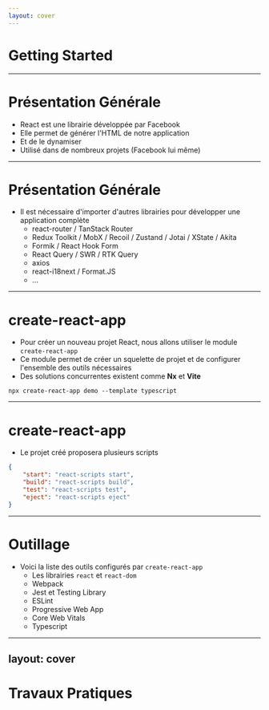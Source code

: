 ```yaml
---
layout: cover
---
```


# Getting Started

---

# Présentation Générale

* React est une librairie développée par Facebook
* Elle permet de générer l'HTML de notre application
* Et de le dynamiser
* Utilisé dans de nombreux projets (Facebook lui même)

--- 

# Présentation Générale

* Il est nécessaire d'importer d'autres librairies pour développer une application complète
    * react-router / TanStack Router
    * Redux Toolkit / MobX / Recoil / Zustand / Jotai / XState / Akita
    * Formik / React Hook Form
    * React Query / SWR / RTK Query
    * axios
    * react-i18next / Format.JS
    * ...

---

# create-react-app

* Pour créer un nouveau projet React, nous allons utiliser le module `create-react-app`
* Ce module permet de créer un squelette de projet et de configurer l'ensemble des outils nécessaires
* Des solutions concurrentes existent comme **Nx** et **Vite**

```shell
npx create-react-app demo --template typescript
```

---

# create-react-app

* Le projet créé proposera plusieurs scripts

```json
{
    "start": "react-scripts start",
    "build": "react-scripts build",
    "test": "react-scripts test",
    "eject": "react-scripts eject"
}
```

---

# Outillage

* Voici la liste des outils configurés par `create-react-app`
    * Les librairies `react` et `react-dom`
    * Webpack
    * Jest et Testing Library
    * ESLint
    * Progressive Web App
    * Core Web Vitals
    * Typescript


---
layout: cover
---

# Travaux Pratiques

